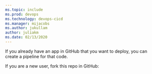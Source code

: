```yaml
---
ms.topic: include
ms.prod: devops
ms.technology: devops-cicd
ms.manager: mijacobs
ms.author: jukullam
author: juliakm
ms.date: 02/13/2020
---
```


If you already have an app in GitHub that you want to deploy, you can create a pipeline for that code.

If you are a new user, fork this repo in GitHub:
